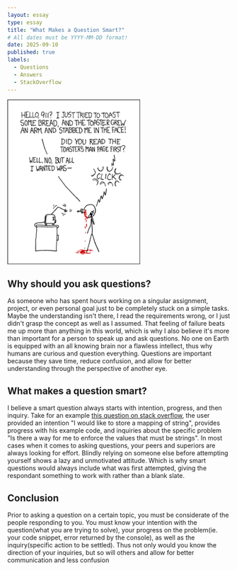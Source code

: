```yaml
---
layout: essay
type: essay
title: "What Makes a Question Smart?"
# All dates must be YYYY-MM-DD format!
date: 2025-09-10
published: true
labels:
  - Questions
  - Answers
  - StackOverflow
---
```


<img width="300px" class="rounded float-start pe-4" src="../img/smart-questions/rtfm.png">

## Why should you ask questions?

As someone who has spent hours working on a singular assignment, project, or even personal goal just to be completely stuck on a simple tasks. Maybe the understanding isn't there, I read the requirements wrong, or I just didn't grasp the concept as well as I assumed. That feeling of failure beats me up more than anything in this world, which is why I also believe it's more than important for a person to speak up and ask questions. No one on Earth is equipped with an all knowing brain nor a flawless intellect, thus why humans are curious and question everything. Questions are important because they save time, reduce confusion, and allow for better understanding through the perspective of another eye.  

## What makes a question smart? 

I believe a smart question always starts with intention, progress, and then inquiry. Take for an example [this question on stack overflow](https://www.iamevanknight.com/things-i-made/kalani3), the user provided an intention "I would like to store a mapping of string", provides progress with his example code, and inquiries about the specific problem "Is there a way for me to enforce the values that must be strings". In most cases when it comes to asking questions, your peers and superiors are always looking for effort. Blindly relying on someone else before attempting yourself shows a lazy and unmotivated attitude. Which is why smart questions would always include what was first attempted, giving the respondant something to work with rather than a blank slate. 

## Conclusion

Prior to asking a question on a certain topic, you must be considerate of the people responding to you. You must know your intention with the question(what you are trying to solve), your progress on the problem(ie. your code snippet, error returned by the console), as well as the inquiry(specific action to be settled). Thus not only would you know the direction of your inquiries, but so will others and allow for better communication and less confusion

